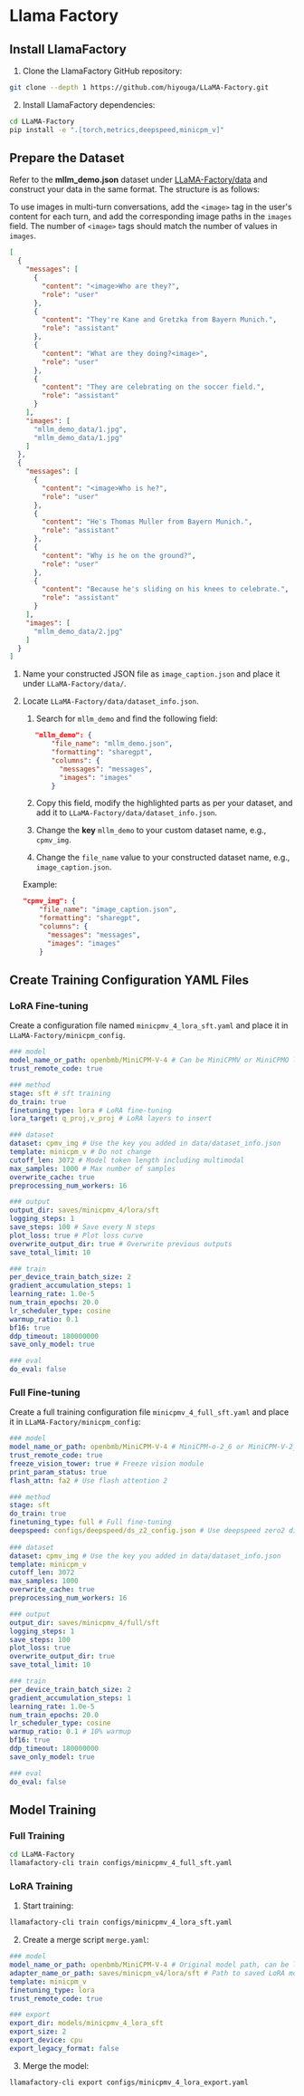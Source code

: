 # Llama Factory

## Install LlamaFactory

1. Clone the LlamaFactory GitHub repository:

```bash
git clone --depth 1 https://github.com/hiyouga/LLaMA-Factory.git
```

2. Install LlamaFactory dependencies:

```bash
cd LLaMA-Factory
pip install -e ".[torch,metrics,deepspeed,minicpm_v]"
```

## Prepare the Dataset

Refer to the **mllm_demo.json** dataset under [LLaMA-Factory/data](https://github.com/hiyouga/LLaMA-Factory/blob/main/data/dataset_info.json) and construct your data in the same format. The structure is as follows:

To use images in multi-turn conversations, add the `<image>` tag in the user's content for each turn, and add the corresponding image paths in the `images` field. The number of `<image>` tags should match the number of values in `images`.

```json
[
  {
    "messages": [
      {
        "content": "<image>Who are they?",
        "role": "user"
      },
      {
        "content": "They're Kane and Gretzka from Bayern Munich.",
        "role": "assistant"
      },
      {
        "content": "What are they doing?<image>",
        "role": "user"
      },
      {
        "content": "They are celebrating on the soccer field.",
        "role": "assistant"
      }
    ],
    "images": [
      "mllm_demo_data/1.jpg",
      "mllm_demo_data/1.jpg"
    ]
  },
  {
    "messages": [
      {
        "content": "<image>Who is he?",
        "role": "user"
      },
      {
        "content": "He's Thomas Muller from Bayern Munich.",
        "role": "assistant"
      },
      {
        "content": "Why is he on the ground?",
        "role": "user"
      },
      {
        "content": "Because he's sliding on his knees to celebrate.",
        "role": "assistant"
      }
    ],
    "images": [
      "mllm_demo_data/2.jpg"
    ]
  }
]
```

1. Name your constructed JSON file as `image_caption.json` and place it under `LLaMA-Factory/data/`.

2. Locate `LLaMA-Factory/data/dataset_info.json`.

   1. Search for `mllm_demo` and find the following field:

   ```json
      "mllm_demo": {
          "file_name": "mllm_demo.json",
          "formatting": "sharegpt",
          "columns": {
            "messages": "messages",
            "images": "images"
          }
    ```

   2. Copy this field, modify the highlighted parts as per your dataset, and add it to `LLaMA-Factory/data/dataset_info.json`.

   3. Change the **key** `mllm_demo` to your custom dataset name, e.g., `cpmv_img`.

   4. Change the `file_name` value to your constructed dataset name, e.g., `image_caption.json`.

   Example:

   ```json
   "cpmv_img": {
       "file_name": "image_caption.json",
       "formatting": "sharegpt",
       "columns": {
         "messages": "messages",
         "images": "images"
       }
   ```

## Create Training Configuration YAML Files

### LoRA Fine-tuning

Create a configuration file named `minicpmv_4_lora_sft.yaml` and place it in `LLaMA-Factory/minicpm_config`.

```yaml
### model
model_name_or_path: openbmb/MiniCPM-V-4 # Can be MiniCPMV or MiniCPMO local model
trust_remote_code: true

### method
stage: sft # sft training
do_train: true
finetuning_type: lora # LoRA fine-tuning
lora_target: q_proj,v_proj # LoRA layers to insert

### dataset
dataset: cpmv_img # Use the key you added in data/dataset_info.json
template: minicpm_v # Do not change
cutoff_len: 3072 # Model token length including multimodal
max_samples: 1000 # Max number of samples
overwrite_cache: true
preprocessing_num_workers: 16

### output
output_dir: saves/minicpmv_4/lora/sft
logging_steps: 1
save_steps: 100 # Save every N steps
plot_loss: true # Plot loss curve
overwrite_output_dir: true # Overwrite previous outputs
save_total_limit: 10

### train
per_device_train_batch_size: 2
gradient_accumulation_steps: 1
learning_rate: 1.0e-5
num_train_epochs: 20.0
lr_scheduler_type: cosine
warmup_ratio: 0.1
bf16: true
ddp_timeout: 180000000
save_only_model: true

### eval
do_eval: false
```

### Full Fine-tuning

Create a full training configuration file `minicpmv_4_full_sft.yaml` and place it in `LLaMA-Factory/minicpm_config`:

```yaml
### model
model_name_or_path: openbmb/MiniCPM-V-4 # MiniCPM-o-2_6 or MiniCPM-V-2_6
trust_remote_code: true
freeze_vision_tower: true # Freeze vision module
print_param_status: true
flash_attn: fa2 # Use flash attention 2

### method
stage: sft
do_train: true
finetuning_type: full # Full fine-tuning
deepspeed: configs/deepspeed/ds_z2_config.json # Use deepspeed zero2 distributed training
 
### dataset
dataset: cpmv_img # Use the key you added in data/dataset_info.json
template: minicpm_v
cutoff_len: 3072
max_samples: 1000
overwrite_cache: true
preprocessing_num_workers: 16

### output
output_dir: saves/minicpmv_4/full/sft
logging_steps: 1
save_steps: 100
plot_loss: true
overwrite_output_dir: true
save_total_limit: 10

### train
per_device_train_batch_size: 2
gradient_accumulation_steps: 1
learning_rate: 1.0e-5
num_train_epochs: 20.0
lr_scheduler_type: cosine
warmup_ratio: 0.1 # 10% warmup
bf16: true
ddp_timeout: 180000000
save_only_model: true

### eval
do_eval: false
```

## Model Training

### Full Training

```bash
cd LLaMA-Factory
llamafactory-cli train configs/minicpmv_4_full_sft.yaml
```

### LoRA Training

1. Start training:

```bash
llamafactory-cli train configs/minicpmv_4_lora_sft.yaml
```

2. Create a merge script `merge.yaml`:

```yaml
### model
model_name_or_path: openbmb/MiniCPM-V-4 # Original model path, can be local
adapter_name_or_path: saves/minicpm_v4/lora/sft # Path to saved LoRA model
template: minicpm_v
finetuning_type: lora
trust_remote_code: true

### export
export_dir: models/minicpmv_4_lora_sft
export_size: 2
export_device: cpu
export_legacy_format: false
```

3. Merge the model:

```bash
llamafactory-cli export configs/minicpmv_4_lora_export.yaml
```